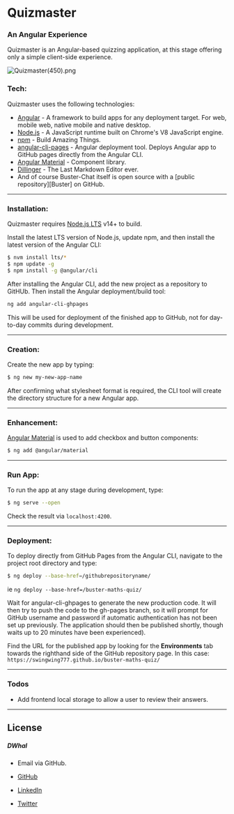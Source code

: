 # Quizmaster
### An Angular Experience
Quizmaster is an Angular-based quizzing application, at this stage offering only a simple client-side experience.

![Quizmaster(450).png](https://sweepback.co.uk/supportfiles/Readme%20Support%20Media%20-%20for%20Sweepback/Quizmaster(450).png)

### Tech:

Quizmaster uses the following technologies:

* [Angular] - A framework to build apps for any deployment target. For web, mobile web, native mobile and native desktop.
* [Node.js] - A JavaScript runtime built on Chrome's V8 JavaScript engine.
* [npm] - Build Amazing Things.
* [angular-cli-pages] - Angular deployment tool.  Deploys Angular app to GitHub pages directly from the Angular CLI.
* [Angular Material] - Component library.
* [Dillinger] - The Last Markdown Editor ever.
* And of course Buster-Chat itself is open source with a [public repository][Buster]
 on GitHub.
----
### Installation:

Quizmaster requires [Node.js LTS](https://nodejs.org/) v14+ to build.

Install the latest LTS version of Node.js, update npm, and then install the latest version of the Angular CLI:
```sh
$ nvm install lts/*
$ npm update -g
$ npm install -g @angular/cli
```
After installing the Angular CLI, add the new project as a repository to GitHUb.  Then install the Angular deployment/build tool:
```sh
ng add angular-cli-ghpages
```
This will be used for deployment of the finished app to GitHub, not for day-to-day commits during development.

----

### Creation:
Create the new app by typing:
```sh
$ ng new my-new-app-name
```
After confirming what stylesheet format is required, the CLI tool will create the directory structure for a new Angular app.

----

### Enhancement:
[Angular Material] is used to add checkbox and button components:
```sh
$ ng add @angular/material
```

----
### Run App:
To run the app at any stage during development, type:
```sh
$ ng serve --open
```
Check the result via `localhost:4200`.

----

### Deployment:
To deploy directly from GitHub Pages from the Angular CLI, navigate to the project root directory and type:
```sh
$ ng deploy --base-href=/githubrepositoryname/
```
ie `ng deploy --base-href=/buster-maths-quiz/`

Wait for angular-cli-ghpages to generate the new production code. It will then try to push the code to the gh-pages branch, so it will prompt for GitHub username and password if automatic authentication has not been set up previously.  The application should then be published shortly, though waits up to 20 minutes have been experienced).

Find the URL for the published app by looking for the **Environments** tab towards the righthand side of the GitHub repository page.  In this case: `https://swingwing777.github.io/buster-maths-quiz/`

----
### Todos

 - Add frontend local storage to allow a user to review their answers.

----
License 
----

##### DWhal
* Email via GitHub.
* [GitHub]
* [LinkedIn]
* [Twitter]



   [Dillinger]: <https://github.com/joemccann/dillinger>
   [Node.js]: <https://nodejs.org/en/>
   [npm]: <https://www.npmjs.com/>
   [Angular]: <https://expo.io>
   [angular-cli-pages]: <https://www.npmjs.com/package/angular-cli-ghpages>
   [Angular Material]: <https://material.angular.io/>
   [GitHub]: <https://github.com/Swingwing777/buster-maths-quiz>
   [LinkedIn]: <linkedin.com/in/david-hales-3450305a>
   [Twitter]: <https://twitter.com/dwhal>